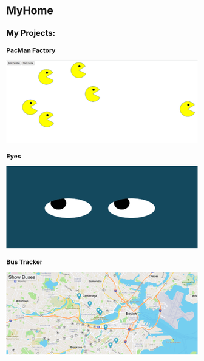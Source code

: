 # MyHome
<link href='https://denakist.github.io/MyHome/'>

## My Projects:
### PacMan Factory
<link href='https://denakist.github.io/PacMan-Factory/'>
<img src="./projectImgs/PacMan.png" class="card-img-top" alt="...">

### Eyes
<link href="https://denakist.github.io/EyeMovement/">
<img src="./projectImgs/EyeMovement.png" class="card-img-top" alt="...">

### Bus Tracker
<link href="https://denakist.github.io/BusTracker/">
<img src="./projectImgs/BusTracker.png" class="card-img-top" alt="...">

